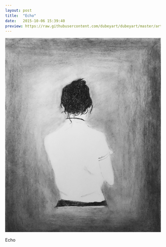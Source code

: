 ```yaml
---
layout: post
title:  "Echo"
date:   2015-10-06 15:39:40
preview: https://raw.githubusercontent.com/dubeyart/dubeyart/master/artworks/IMG_8143.jpeg?w=1528
---
```


![Picture 1](https://raw.githubusercontent.com/dubeyart/dubeyart/master/artworks/IMG_8143.jpeg)

Echo
